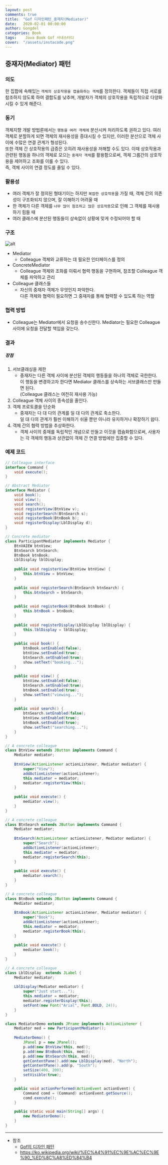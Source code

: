 ```yaml
---
layout: post
comments: true
title:  "Gof 디자인패턴_중재자(Mediator)"
date:   2020-02-01 00:00:00
author: Gongdel
categories: Book
tags:	 Java Book Gof 사내스터디
cover:  "/assets/instacode.png"
---
```

## 중재자(Mediator) 패턴
### 의도
한 집합에 속해있는 `객체의 상호작용을 캡슐화하는 객체`를 정의한다. 객체들이 직접 서로를 참조하지 않도록 하여 결합도를 낮추며, 개발자가 객체의 상호작용을 독립적으로 다양화시킬 수 있게 해준다.
### 동기
객체지향 개발 방법론에서는 `행동을 여러 객체에` 분산시켜 처리하도록 권하고 있다. 여러 객체로 분할하게 되면 객체의 재사용성을 증대시킬 수 있지만, 이러한 분산으로 객체 사이에 수많은 연결 관계가 형성된다.  
또한 객체 간 상호작용의 급증은 오히려 재사용성을 저해할 수도 있다. 이때 상호작용과 관련된 행동을 하나의 객체로 모으는 `중재자 객체`를 활용함으로써, 객체 그룹간의 상호작용을 제어하고 조화를 이룰 수 있다.  
즉, 객체 사이의 연결 정도를 줄일 수 있다.

### 활용성  
+ 여러 객체가 잘 정의된 형태기이는 하지만 `복잡한 상호작용`을 가질 때, 객체 간의 의존성이 구조화되지 않으며, 잘 이해하기 어려울 때 
+ 한 객체가 다른 객체를 `너무 많이 참조하고 많은 상호작용`으로 인해 그 객체를 재사용하기 힘들 때
+ 여러 클래스에 분산된 행동들이 상속없이 상황에 맞게 수정되어야 할 때  

### 구조
![alt](/assets/gof/images/gof-design-patterns-mediator.png)

+ Mediator
	- Colleague 객체와 교류하는 데 필요한 인터페이스를 정의
+ ConcreteMediator
	- Colleague 객체와 조화를 이뤄서 협력 행동을 구현하며, 참조할 Colleague 객체를 파악하고 관리
+ Colleague 클래스들
	- 자신의 중재자 객체가 무엇인지 파악한다.  
		다른 객체와 협력이 필요하면 그 중재자를 통해 협력할 수 있도록 하는 역할

### 협력 방법
+ Colleague는 Mediator에서 요청을 송수신한다. Mediator는 필요한 Colleague 사이에 요청을 전달할 책임을 갖는다.  

### 결과
##### 장점
1. 서브클래싱을 제한
	- 중재자는 다른 객체 사이에 분산된 객체의 행동들을 하나의 객체로 국한한다.  
	이 행동을 변경하고자 한다면 Mediator 클래스를 상속하는 서브클래스만 만들면 된다.  
	(Colleague 클래스는 여전히 재사용 가능)  
2. Colleague 객체 사이의 종속성을 줄인다.  
3. 객체 프로토콜을 단순화  
	- 중재자는 다 대 다의 관계를 일 대 다의 관계로 축소한다.  
	일 대 다의 관계가 훨씬 이해하기 쉬울 뿐만 아니라 유지하거나 확장하기 쉽다.  
4. 객체 간의 협력 방법을 추상화한다.  
	- 객체 사이의 중재를 독립적인 개념으로 만들고 이것을 캡슘화함으로써, 사용자는 각 객체의 행동과 상관없이 객체 간 연결 방법에만 집중할 수 있다.  
	
### 예제 코드
~~~java
// Colleague interface
interface Command {
	void execute();
}

// Abstract Mediator
interface Mediator {
    void book();
    void view();
    void search();
    void registerView(BtnView v);
    void registerSearch(BtnSearch s);
    void registerBook(BtnBook b);
    void registerDisplay(LblDisplay d);
}

// Concrete mediator
class ParticipantMediator implements Mediator {
	BtnVAIEW btnView;
	BtnSearch btnSearch;
	BtnBook btnBook;
	LblDisplay lblDisplay;
	
	public void registerView(BtnView btnView) {
		this.btnView = btnView;
	}
	
	public void registerSearch(BtnSearch btnSearch) {
		this.btnSearch = btnSearch;
	}
	
	public void registerBook(BtnBook btnBook) {
		this.btnBook = btnBook;
	}
	
	public void registerDisplay(LblDisplay lblDisplay) {
		this.lblDisplay = lblDisplay;
	}
	
	public void book() {
		btnBook.setEnabled(false);
		btnView.setEnabled(true);
		btnSearch.setEnabled(true);
		show.setText("booking...");
	}
	
	public void view() {
		btnView.setEnabled(false);
		btnSearch.setEnabled(true);
		btnBook.setEnabled(true);
		show.setText("viewing...");
	}
	
	public void search() {
		btnSearch.setEnabled(false);
		btnView.setEnabled(true);
		btnBook.setEnabled(true);
		show.setText("searching...");
	}
}

// A concrete colleague
class BtnView extends JButton implements Command {
	Mediator mediator;
	
	BtnView(ActionListener actionListener, Mediator mediator) {
		super("View");
		addActionListener(actionListener);
		this.mediator = mediator;
		mediator.registerView(this);
	}
	
	public void execute() {
		mediator.view();
	}
}

// A concrete colleague
class BtnSearch extends JButton implements Command {
	Mediator mediator;
	
	BtnSearch(ActionListener actionListener, Mediator mediator) {
		super("Search");
		addActionListener(actionListener);
		this.mediator = mediator;
		mediator.registerSearch(this);
	}
	
	public void execute() {
		mediator.search();
	}
}

// A concrete colleague
class BtnBook extends JButton implements Command {
	Mediator mediator;
	
	BtnBook(ActionListener actionListener, Mediator mediator) {
		super("Book");
		addActionListener(actionListener);
		this.mediator = mediator;
		mediator.registerBook(this);
	}
	
	public void execute() {
		mediator.book();
	}
}

// A concrete colleague
class LblDisplay  extends JLabel {
	Mediator mediator;
	
	LblDisplay(Mediator mediator) {
		super("Just start...");
		this.mediator = mediator;
		mediator.registerDisplay(this);
		setFont(new Font("Arial", Font.BOLD, 24));
	}
}

class MediatorDemo extends JFrame implements ActionListener {
	Mediator med = new ParticipantMediator();
  
	MediatorDemo() {
		JPanel p = new JPanel();
		p.add(new BtnView(this, med));
		p.add(new BtnBook(this, med));
		p.add(new BtnSearch(this, med));
		getContentPane().add(new LblDisplay(med), "North");
		getContentPane().add(p, "South");
		setSize(400, 200);
		setVisible(true);
	}

	public void actionPerformed(ActionEvent actionEvent) {
		Command comd = (Command) actionEvent.getSource();
		comd.execute();
	}

	public static void main(String[] args) {
		new MediatorDemo();
	}
}

~~~

---
- 참조
	+ [Gof의 디자인 패턴](https://www.google.com/search?newwindow=1&sxsrf=ACYBGNTM3TLPpNtM8XVERiP7AyPyLDi3sQ%3A1572758465286&ei=wWO-XfOOEcTGmAWs26i4Cw&q=gof%EC%9D%98+%EB%94%94%EC%9E%90%EC%9D%B8%ED%8C%A8%ED%84%B4&oq=gof&gs_l=psy-ab.1.1.35i39l2j0i67j0j0i131l4j0j0i131.1801221.1802149..1803884...0.1..0.188.465.0j3......0....1..gws-wiz.......0i71.wMtI5vf-WEU)	
	+ <https://ko.wikipedia.org/wiki/%EC%A4%91%EC%9E%AC%EC%9E%90_%ED%8C%A8%ED%84%B4>

